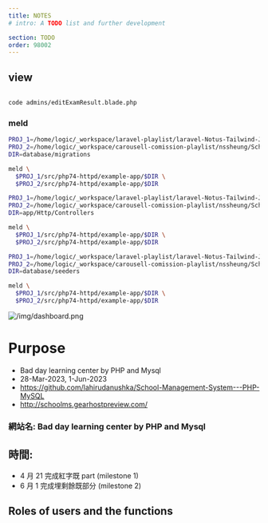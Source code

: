 ```yaml
---
title: NOTES
# intro: A TODO list and further development

section: TODO
order: 98002
---
```


## view

```bash

code admins/editExamResult.blade.php
```

### meld

```bash
PROJ_1=/home/logic/_workspace/laravel-playlist/laravel-Notus-Tailwind-JS-helloworld-tryout
PROJ_2=/home/logic/_workspace/carousell-comission-playlist/nssheung/School-Management-System
DIR=database/migrations

meld \
  $PROJ_1/src/php74-httpd/example-app/$DIR \
  $PROJ_2/src/php74-httpd/example-app/$DIR
```

```bash
PROJ_1=/home/logic/_workspace/laravel-playlist/laravel-Notus-Tailwind-JS-helloworld-tryout
PROJ_2=/home/logic/_workspace/carousell-comission-playlist/nssheung/School-Management-System
DIR=app/Http/Controllers

meld \
  $PROJ_1/src/php74-httpd/example-app/$DIR \
  $PROJ_2/src/php74-httpd/example-app/$DIR
```

```bash
PROJ_1=/home/logic/_workspace/laravel-playlist/laravel-Notus-Tailwind-JS-helloworld-tryout
PROJ_2=/home/logic/_workspace/carousell-comission-playlist/nssheung/School-Management-System
DIR=database/seeders

meld \
  $PROJ_1/src/php74-httpd/example-app/$DIR \
  $PROJ_2/src/php74-httpd/example-app/$DIR
```

![/img/dashboard.png](/img/dashboard.png)

# Purpose

- Bad day learning center by PHP and Mysql
- 28-Mar-2023, 1-Jun-2023
- https://github.com/lahirudanushka/School-Management-System---PHP-MySQL
- http://schoolms.gearhostpreview.com/

### 網站名: Bad day learning center by PHP and Mysql

## 時間:

- 4 月 21 完成紅字既 part (milestone 1)
- 6 月 1 完成埋剩餘既部分 (milestone 2)

## Roles of users and the functions
